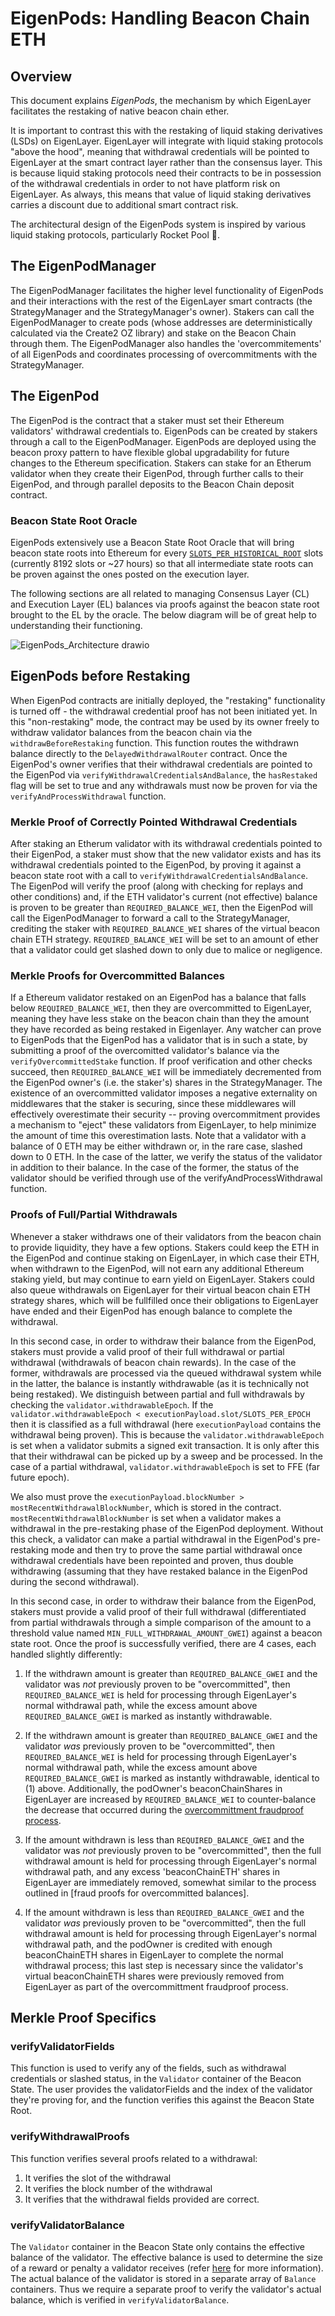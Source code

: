 
# EigenPods: Handling Beacon Chain ETH

## Overview

This document explains *EigenPods*, the mechanism by which EigenLayer facilitates the restaking of native beacon chain ether.

It is important to contrast this with the restaking of liquid staking derivatives (LSDs) on EigenLayer. EigenLayer will integrate with liquid staking protocols "above the hood", meaning that withdrawal credentials will be pointed to EigenLayer at the smart contract layer rather than the consensus layer. This is because liquid staking protocols need their contracts to be in possession of the withdrawal credentials in order to not have platform risk on EigenLayer. As always, this means that value of liquid staking derivatives carries a discount due to additional smart contract risk.

The architectural design of the EigenPods system is inspired by various liquid staking protocols, particularly Rocket Pool 🚀.

## The EigenPodManager

The EigenPodManager facilitates the higher level functionality of EigenPods and their interactions with the rest of the EigenLayer smart contracts (the StrategyManager and the StrategyManager's owner). Stakers can call the EigenPodManager to create pods (whose addresses are deterministically calculated via the Create2 OZ library) and stake on the Beacon Chain through them. The EigenPodManager also handles the 'overcommitements' of all EigenPods and coordinates processing of overcommitments with the StrategyManager. 

## The EigenPod

The EigenPod is the contract that a staker must set their Ethereum validators' withdrawal credentials to. EigenPods can be created by stakers through a call to the EigenPodManager. EigenPods are deployed using the beacon proxy pattern to have flexible global upgradability for future changes to the Ethereum specification. Stakers can stake for an Etherum validator when they create their EigenPod, through further calls to their EigenPod, and through parallel deposits to the Beacon Chain deposit contract.

### Beacon State Root Oracle

EigenPods extensively use a Beacon State Root Oracle that will bring beacon state roots into Ethereum for every [`SLOTS_PER_HISTORICAL_ROOT`](https://github.com/ethereum/consensus-specs/blob/dev/specs/phase0/beacon-chain.md#time-parameters) slots (currently 8192 slots or ~27 hours) so that all intermediate state roots can be proven against the ones posted on the execution layer.

The following sections are all related to managing Consensus Layer (CL) and Execution Layer (EL) balances via proofs against the beacon state root brought to the EL by the oracle. The below diagram will be of great help to understanding their functioning.

![EigenPods_Architecture drawio](./images/EL_eigenpods_architecture.png)


## EigenPods before Restaking
When EigenPod contracts are initially deployed, the "restaking" functionality is turned off - the withdrawal credential proof has not been initiated yet.  In this "non-restaking" mode, the contract may be used by its owner freely to withdraw validator balances from the beacon chain via the `withdrawBeforeRestaking` function. This function routes the withdrawn balance directly to the `DelayedWithdrawalRouter` contract.  Once the EigenPod's owner verifies that their withdrawal credentials are pointed to the EigenPod via `verifyWithdrawalCredentialsAndBalance`, the `hasRestaked` flag will be set to true and any withdrawals must now be proven for via the `verifyAndProcessWithdrawal` function.  

### Merkle Proof of Correctly Pointed Withdrawal Credentials

After staking an Etherum validator with its withdrawal credentials pointed to their EigenPod, a staker must show that the new validator exists and has its withdrawal credentials pointed to the EigenPod, by proving it against a beacon state root with a call to `verifyWithdrawalCredentialsAndBalance`. The EigenPod will verify the proof (along with checking for replays and other conditions) and, if the ETH validator's current (not effective) balance is proven to be greater than `REQUIRED_BALANCE_WEI`, then the EigenPod will call the EigenPodManager to forward a call to the StrategyManager, crediting the staker with `REQUIRED_BALANCE_WEI` shares of the virtual beacon chain ETH strategy. `REQUIRED_BALANCE_WEI` will be set to an amount of ether that a validator could get slashed down to only due to malice or negligence. 

### Merkle Proofs for Overcommitted Balances

If a Ethereum validator restaked on an EigenPod has a balance that falls below `REQUIRED_BALANCE_WEI`, then they are overcommitted to EigenLayer, meaning they have less stake on the beacon chain than they the amount they have recorded as being restaked in Eigenlayer. Any watcher can prove to EigenPods that the EigenPod has a validator that is in such a state, by submitting a proof of the overcomitted validator's balance via the `verifyOvercommittedStake` function. If proof verification and other checks succeed, then `REQUIRED_BALANCE_WEI` will be immediately decremented from the EigenPod owner's (i.e. the staker's) shares in the StrategyManager. The existence of an overcommitted validator imposes a negative externality on middlewares that the staker is securing, since these middlewares will effectively overestimate their security -- proving overcommitment provides a mechanism to "eject" these validators from EigenLayer, to help minimize the amount of time this overestimation lasts.  Note that a validator with a balance of 0 ETH may be either withdrawn or, in the rare case, slashed down to 0 ETH.  In the case of the latter, we verify the status of the validator in addition to their balance. In the case of the former, the status of the validator should be verified through use of the verifyAndProcessWithdrawal function.

### Proofs of Full/Partial Withdrawals

Whenever a staker withdraws one of their validators from the beacon chain to provide liquidity, they have a few options. Stakers could keep the ETH in the EigenPod and continue staking on EigenLayer, in which case their ETH, when withdrawn to the EigenPod, will not earn any additional Ethereum staking yield, but may continue to earn yield on EigenLayer. Stakers could also queue withdrawals on EigenLayer for their virtual beacon chain ETH strategy shares, which will be fullfilled once their obligations to EigenLayer have ended and their EigenPod has enough balance to complete the withdrawal.

In this second case, in order to withdraw their balance from the EigenPod, stakers must provide a valid proof of their full withdrawal or partial withdrawal (withdrawals of beacon chain rewards).  In the case of the former, withdrawals are processed via the queued withdrawal system while in the latter, the balance is instantly withdrawable (as it is technically not being restaked). We distinguish between partial and full withdrawals by checking the `validator.withdrawableEpoch`.  If the `validator.withdrawableEpoch < executionPayload.slot/SLOTS_PER_EPOCH` then it is classified as a full withdrawal (here `executionPayload` contains the withdrawal being proven).  This is because the `validator.withdrawableEpoch` is set when a validator submits a signed exit transaction.  It is only after this that their withdrawal can be picked up by a sweep and be processed.  In the case of a partial withdrawal, `validator.withdrawableEpoch` is set to FFE (far future epoch). 

We also must prove the `executionPayload.blockNumber > mostRecentWithdrawalBlockNumber`, which is stored in the contract.  `mostRecentWithdrawalBlockNumber` is set when a validator makes a withdrawal in the pre-restaking phase of the EigenPod deployment.  Without this check, a validator can make a partial withdrawal in the EigenPod's pre-restaking mode and then try to prove the same partial withdrawal once withdrawal credentials have been repointed and proven, thus double withdrawing (assuming that they have restaked balance in the EigenPod during the second withdrawal).

In this second case, in order to withdraw their balance from the EigenPod, stakers must provide a valid proof of their full withdrawal (differentiated from partial withdrawals through a simple comparison of the amount to a threshold value named `MIN_FULL_WITHDRAWAL_AMOUNT_GWEI`) against a beacon state root. Once the proof is successfully verified, there are 4 cases, each handled slightly differently:

1. If the withdrawn amount is greater than `REQUIRED_BALANCE_GWEI` and the validator was *not* previously proven to be "overcommitted", then `REQUIRED_BALANCE_WEI` is held for processing through EigenLayer's normal withdrawal path, while the excess amount above `REQUIRED_BALANCE_GWEI` is marked as instantly withdrawable.

2. If the withdrawn amount is greater than `REQUIRED_BALANCE_GWEI` and the validator *was* previously proven to be "overcommitted", then `REQUIRED_BALANCE_WEI` is held for processing through EigenLayer's normal withdrawal path, while the excess amount above `REQUIRED_BALANCE_GWEI` is marked as instantly withdrawable, identical to (1) above. Additionally, the podOwner's beaconChainShares in EigenLayer are increased by `REQUIRED_BALANCE_WEI` to counter-balance the decrease that occurred during the [overcommittment fraudproof process](#fraud-proofs-for-overcommitted-balances).

3. If the amount withdrawn is less than `REQUIRED_BALANCE_GWEI` and the validator was *not* previously proven to be "overcommitted", then the full withdrawal amount is held for processing through EigenLayer's normal withdrawal path, and any excess 'beaconChainETH' shares in EigenLayer are immediately removed, somewhat similar to the process outlined in [fraud proofs for overcommitted balances]. 

4. If the amount withdrawn is less than `REQUIRED_BALANCE_GWEI` and the validator *was* previously proven to be "overcommitted", then the full withdrawal amount is held for processing through EigenLayer's normal withdrawal path, and the podOwner is credited with enough beaconChainETH shares in EigenLayer to complete the normal withdrawal process; this last step is necessary since the validator's virtual beaconChainETH shares were previously removed from EigenLayer as part of the overcommittment fraudproof process.



## Merkle Proof Specifics

### verifyValidatorFields
This function is used to verify any of the fields, such as withdrawal credentials or slashed status, in the `Validator` container of the Beacon State.  The user provides the validatorFields and the index of the validator they're proving for, and the function verifies this against the Beacon State Root.  

### verifyWithdrawalProofs
This function verifies several proofs related to a withdrawal:
1. It verifies the slot of the withdrawal
2. It verifies the block number of the withdrawal
3. It verifies that the withdrawal fields provided are correct.

### verifyValidatorBalance
The `Validator` container in the Beacon State only contains the effective balance of the validator. The effective balance is used to determine the size of a reward or penalty a validator receives (refer [here](https://kb.beaconcha.in/glossary#current-balance-and-effective-balance) for more information).  The actual balance of the validator is stored in a separate array of `Balance` containers.  Thus we require a separate proof to verify the validator's actual balance, which is verified in `verifyValidatorBalance`.

